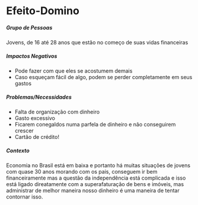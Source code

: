 # Efeito-Domino

##### Grupo de Pessoas

Jovens, de 16 até 28 anos que estão no começo de suas vidas financeiras

##### Impactos Negativos

- Pode fazer com que eles se acostumem demais
- Caso esqueçam fácil de algo, podem se perder completamente em seus gastos

##### Problemas/Necessidades

- Falta de organização com dinheiro
- Gasto excessivo
- Ficarem conegaldos numa parfela de dinheiro e não conseguirem crescer
- Cartão de crédito!

##### Contexto

Economia no Brasil está em baixa e portanto há muitas situações de jovens com quase 30 anos morando com os pais, conseguem ir bem financeiramente mas a questão da independência está complicada e isso está ligado direatamente com a superafaturação de bens e imóveis, mas administrar de melhor maneira nosso dinheiro é uma maneira de tentar contornar isso.
